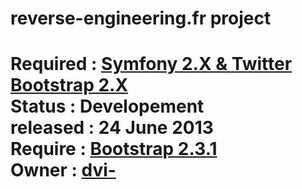<h1> reverse-engineering.fr project<h1>
 
 
Required : <a href="https://github.com/Symfony/symfony" target="_blank">Symfony 2.X & <a href="https://github.com/twitter/bootstrap" target="_blank">Twitter Bootstrap 2.X</a><br>
Status : Developement <br>
released : 24 June 2013 <br>
Require : <a href="https://github.com/twitter/bootstrap" target="_blank">Bootstrap 2.3.1</a> <br>
Owner : <a href="https://connect.sensiolabs.com/profile/dvi-" target="_blank">dvi-</a> <br>
